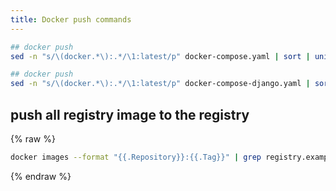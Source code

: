 ```yaml
---
title: Docker push commands
---
```


```bash
## docker push
sed -n "s/\(docker.*\):.*/\1:latest/p" docker-compose.yaml | sort | uniq | cut -d" " -f6 | xargs -I{} docker push {}

## docker push
sed -n "s/\(docker.*\):.*/\1:latest/p" docker-compose-django.yaml | sort | uniq | cut -d" " -f6 | xargs -I{} docker pull {}
```

## push all registry image to the registry

{% raw %}

```bash
docker images --format "{{.Repository}}:{{.Tag}}" | grep registry.example | xargs -I {} docker push {}
```

{% endraw %}

